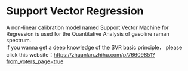 # Support Vector Regression
A non-linear calibration model named Support Vector Machine for Regression is used for the Quantitative Analysis of gasoline raman spectrum.  
if you wanna get a deep knowledge of the SVR basic principle， please click this website：https://zhuanlan.zhihu.com/p/76609851?from_voters_page=true
